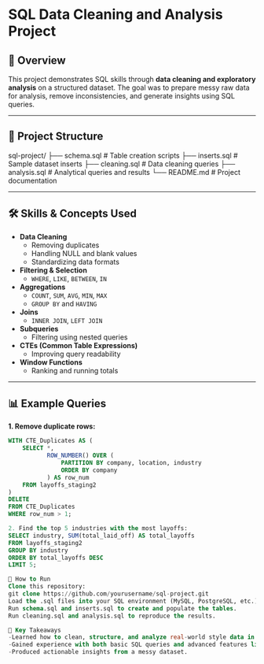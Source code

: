 # SQL Data Cleaning and Analysis Project  

## 📌 Overview  
This project demonstrates SQL skills through **data cleaning and exploratory analysis** on a structured dataset. The goal was to prepare messy raw data for analysis, remove inconsistencies, and generate insights using SQL queries.  

---

## 📂 Project Structure  
sql-project/
├── schema.sql # Table creation scripts
├── inserts.sql # Sample dataset inserts
├── cleaning.sql # Data cleaning queries
├── analysis.sql # Analytical queries and results
└── README.md # Project documentation

---

## 🛠️ Skills & Concepts Used  
- **Data Cleaning**
  - Removing duplicates  
  - Handling NULL and blank values  
  - Standardizing data formats  
- **Filtering & Selection**
  - `WHERE`, `LIKE`, `BETWEEN`, `IN`  
- **Aggregations**
  - `COUNT`, `SUM`, `AVG`, `MIN`, `MAX`  
  - `GROUP BY` and `HAVING`  
- **Joins**
  - `INNER JOIN`, `LEFT JOIN`  
- **Subqueries**
  - Filtering using nested queries  
- **CTEs (Common Table Expressions)**
  - Improving query readability  
- **Window Functions**
  - Ranking and running totals  

---

## 📊 Example Queries  

**1. Remove duplicate rows:**  
```sql
WITH CTE_Duplicates AS (
    SELECT *,
           ROW_NUMBER() OVER (
               PARTITION BY company, location, industry
               ORDER BY company
           ) AS row_num
    FROM layoffs_staging2
)
DELETE
FROM CTE_Duplicates
WHERE row_num > 1;

2. Find the top 5 industries with the most layoffs:
SELECT industry, SUM(total_laid_off) AS total_layoffs
FROM layoffs_staging2
GROUP BY industry
ORDER BY total_layoffs DESC
LIMIT 5;

🚀 How to Run
Clone this repository:
git clone https://github.com/yourusername/sql-project.git
Load the .sql files into your SQL environment (MySQL, PostgreSQL, etc.).
Run schema.sql and inserts.sql to create and populate the tables.
Run cleaning.sql and analysis.sql to reproduce the results.

📌 Key Takeaways
-Learned how to clean, structure, and analyze real-world style data in SQL.
-Gained experience with both basic SQL queries and advanced features like CTEs and window functions.
-Produced actionable insights from a messy dataset.



